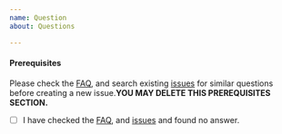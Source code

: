 ```yaml
---
name: Question
about: Questions

---
```


#### Prerequisites
Please check the [FAQ](http://naver.github.io/pinpoint/faq.html), and search existing [issues](https://github.com/naver/pinpoint/issues) for similar questions before creating a new issue.**YOU MAY DELETE THIS PREREQUISITES SECTION.**

- [ ] I have checked the [FAQ](http://naver.github.io/pinpoint/faq.html), and [issues](https://github.com/naver/pinpoint/issues) and found no answer.

<!--
    Please be as detailed as possible so that we can help answer your question as quickly as possible.
-->
